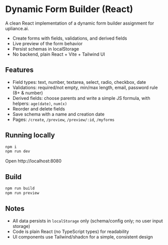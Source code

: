# Dynamic Form Builder (React)

A clean React implementation of a dynamic form builder assignment for upliance.ai.

- Create forms with fields, validations, and derived fields
- Live preview of the form behavior
- Persist schemas in localStorage
- No backend, plain React + Vite + Tailwind UI

## Features
- Field types: text, number, textarea, select, radio, checkbox, date
- Validations: required/not empty, min/max length, email, password rule (8+ & number)
- Derived fields: choose parents and write a simple JS formula, with helpers: `age(date)`, `num(x)`
- Reorder and delete fields
- Save schema with a name and creation date
- Pages: `/create`, `/preview`, `/preview/:id`, `/myforms`

## Running locally
```bash
npm i
npm run dev
```
Open http://localhost:8080

## Build
```bash
npm run build
npm run preview
```

## Notes
- All data persists in `localStorage` only (schema/config only; no user input storage)
- Code is plain React (no TypeScript types) for readability
- UI components use Tailwind/shadcn for a simple, consistent design
